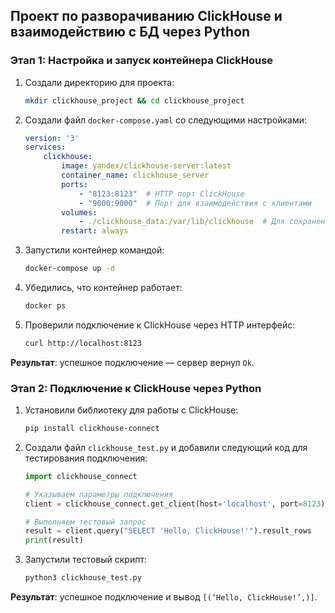 ## Проект по разворачиванию ClickHouse и взаимодействию с БД через Python

### Этап 1: Настройка и запуск контейнера ClickHouse

1. Создали директорию для проекта:
    ```bash
    mkdir clickhouse_project && cd clickhouse_project
    ```

2.  Создали файл ```docker-compose.yaml``` со следующими настройками:
    ```yaml
    version: '3'
    services:
        clickhouse:
            image: yandex/clickhouse-server:latest
            container_name: clickhouse_server
            ports:
                - "8123:8123"  # HTTP порт ClickHouse
                - "9000:9000"  # Порт для взаимодействия с клиентами
            volumes:
                - ./clickhouse_data:/var/lib/clickhouse  # Для сохранения данных
            restart: always
    ```

3. Запустили контейнер командой:
    ```bash
    docker-compose up -d
    ```

4. Убедились, что контейнер работает:
    ```bash
    docker ps
    ```

5. Проверили подключение к ClickHouse через HTTP интерфейс:
    ```bash
    curl http://localhost:8123
    ```

**Результат**: успешное подключение — сервер вернул ```Ok```.


### Этап 2: Подключение к ClickHouse через Python

1. Установили библиотеку для работы с ClickHouse:
    ```bash
    pip install clickhouse-connect
    ```

2. Создали файл ```clickhouse_test.py``` и добавили следующий код для тестирования подключения:
    ```python
    import clickhouse_connect

    # Указываем параметры подключения
    client = clickhouse_connect.get_client(host='localhost', port=8123)

    # Выполняем тестовый запрос
    result = client.query("SELECT 'Hello, ClickHouse!'").result_rows
    print(result)
    ```

3. Запустили тестовый скрипт:
    ```bash
    python3 clickhouse_test.py
    ```

**Результат**: успешное подключение и вывод ```[(‘Hello, ClickHouse!’,)]```.